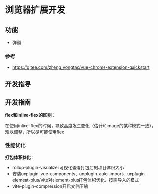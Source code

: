 # 浏览器扩展开发

## 功能

- 弹窗

### 参考

- <https://gitee.com/zheng_yongtao/vue-chrome-extension-quickstart>

## 开发指导

## 开发指南

**flex和inline-flex的区别**：

在使用inline-flex的时候，导致高度发生变化（估计和image的某种模式一致），难以调整，所以尽可能使用flex

### 性能优化

**打包体积优化**：

- rollup-plugin-visualizer可视化查看打包后的项目体积大小
- 安装unplugin-vue-components、unplugin-auto-import、unplugin-element-plus/vite对element-plus打包体积优化，按需导入的模式
- vite-plugin-compression开启文件压缩

